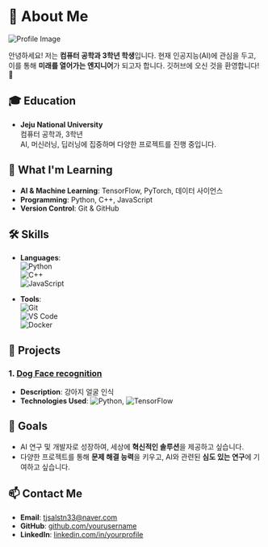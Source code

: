 # 🌟 About Me

![Profile Image](https://via.placeholder.com/150) <!-- 프로필 이미지 링크를 여기에 추가하세요 -->

안녕하세요! 저는 **컴퓨터 공학과 3학년 학생**입니다. 현재 인공지능(AI)에 관심을 두고, 이를 통해 **미래를 열어가는 엔지니어**가 되고자 합니다. 깃허브에 오신 것을 환영합니다! 🚀

## 🎓 Education
- **Jeju National University**  
  컴퓨터 공학과, 3학년  
  AI, 머신러닝, 딥러닝에 집중하며 다양한 프로젝트를 진행 중입니다.

## 🌱 What I'm Learning
- **AI & Machine Learning**: TensorFlow, PyTorch, 데이터 사이언스
- **Programming**: Python, C++, JavaScript
- **Version Control**: Git & GitHub

## 🛠️ Skills
- **Languages**:  
  ![Python](https://img.shields.io/badge/-Python-blue?logo=python&logoColor=white)  
  ![C++](https://img.shields.io/badge/-C++-00599C?logo=c%2B%2B&logoColor=white)  
  ![JavaScript](https://img.shields.io/badge/-JavaScript-F7DF1E?logo=javascript&logoColor=black)

- **Tools**:  
  ![Git](https://img.shields.io/badge/-Git-F05032?logo=git&logoColor=white)  
  ![VS Code](https://img.shields.io/badge/-VSCode-007ACC?logo=visual-studio-code&logoColor=white)  
  ![Docker](https://img.shields.io/badge/-Docker-2496ED?logo=docker&logoColor=white)

## 🚀 Projects
### 1. [Dog Face recognition](https://github.com/your-project-link)
- **Description**: 강아지 얼굴 인식
- **Technologies Used**: ![Python](https://img.shields.io/badge/-Python-blue?logo=python&logoColor=white), ![TensorFlow](https://img.shields.io/badge/-TensorFlow-FF6F00?logo=tensorflow&logoColor=white)

## 🎯 Goals
- AI 연구 및 개발자로 성장하여, 세상에 **혁신적인 솔루션**을 제공하고 싶습니다.
- 다양한 프로젝트를 통해 **문제 해결 능력**을 키우고, AI와 관련된 **심도 있는 연구**에 기여하고 싶습니다.

## 📫 Contact Me
- **Email**: tjsalstn33@naver.com
- **GitHub**: [github.com/yourusername](https://github.com/yourusername)
- **LinkedIn**: [linkedin.com/in/yourprofile](https://linkedin.com/in/yourprofile)

